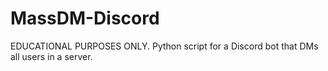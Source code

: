 # MassDM-Discord
EDUCATIONAL PURPOSES ONLY. Python script for a Discord bot that DMs all users in a server. 
